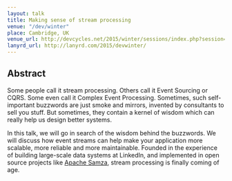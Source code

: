 ```yaml
---
layout: talk
title: Making sense of stream processing
venue: "/dev/winter"
place: Cambridge, UK
venue_url: http://devcycles.net/2015/winter/sessions/index.php?session=8
lanyrd_url: http://lanyrd.com/2015/devwinter/
---
```



Abstract
--------

Some people call it stream processing. Others call it Event Sourcing or CQRS. Some even call it
Complex Event Processing. Sometimes, such self-important buzzwords are just smoke and mirrors,
invented by consultants to sell you stuff. But sometimes, they contain a kernel of wisdom which can
really help us design better systems.

In this talk, we will go in search of the wisdom behind the buzzwords. We will discuss how event
streams can help make your application more scalable, more reliable and more maintainable. Founded
in the experience of building large-scale data systems at LinkedIn, and implemented in open source
projects like [Apache Samza](http://samza.incubator.apache.org/), stream processing is finally
coming of age.
